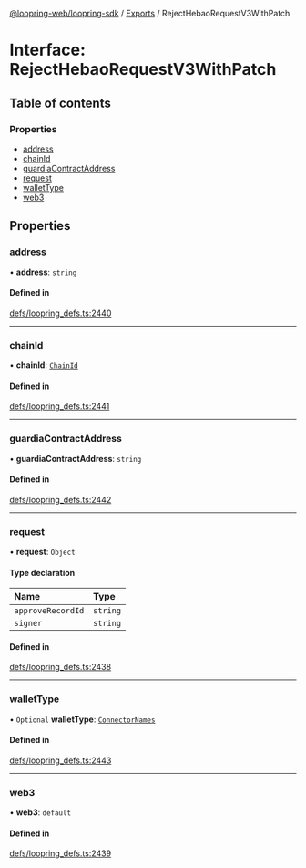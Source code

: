 [@loopring-web/loopring-sdk](../README.md) / [Exports](../modules.md) / RejectHebaoRequestV3WithPatch

# Interface: RejectHebaoRequestV3WithPatch

## Table of contents

### Properties

- [address](RejectHebaoRequestV3WithPatch.md#address)
- [chainId](RejectHebaoRequestV3WithPatch.md#chainid)
- [guardiaContractAddress](RejectHebaoRequestV3WithPatch.md#guardiacontractaddress)
- [request](RejectHebaoRequestV3WithPatch.md#request)
- [walletType](RejectHebaoRequestV3WithPatch.md#wallettype)
- [web3](RejectHebaoRequestV3WithPatch.md#web3)

## Properties

### address

• **address**: `string`

#### Defined in

[defs/loopring_defs.ts:2440](https://github.com/Loopring/loopring_sdk/blob/02976c9/src/defs/loopring_defs.ts#L2440)

___

### chainId

• **chainId**: [`ChainId`](../enums/ChainId.md)

#### Defined in

[defs/loopring_defs.ts:2441](https://github.com/Loopring/loopring_sdk/blob/02976c9/src/defs/loopring_defs.ts#L2441)

___

### guardiaContractAddress

• **guardiaContractAddress**: `string`

#### Defined in

[defs/loopring_defs.ts:2442](https://github.com/Loopring/loopring_sdk/blob/02976c9/src/defs/loopring_defs.ts#L2442)

___

### request

• **request**: `Object`

#### Type declaration

| Name | Type |
| :------ | :------ |
| `approveRecordId` | `string` |
| `signer` | `string` |

#### Defined in

[defs/loopring_defs.ts:2438](https://github.com/Loopring/loopring_sdk/blob/02976c9/src/defs/loopring_defs.ts#L2438)

___

### walletType

• `Optional` **walletType**: [`ConnectorNames`](../enums/ConnectorNames.md)

#### Defined in

[defs/loopring_defs.ts:2443](https://github.com/Loopring/loopring_sdk/blob/02976c9/src/defs/loopring_defs.ts#L2443)

___

### web3

• **web3**: `default`

#### Defined in

[defs/loopring_defs.ts:2439](https://github.com/Loopring/loopring_sdk/blob/02976c9/src/defs/loopring_defs.ts#L2439)
